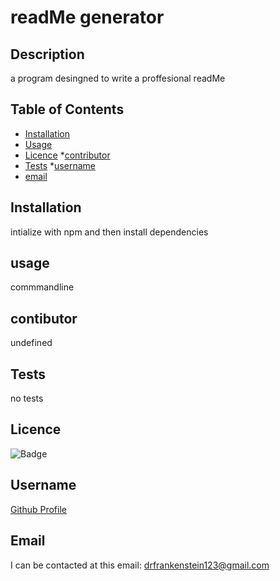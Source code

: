 # readMe generator
 
## Description

a program desingned to write a proffesional readMe
 
## Table of Contents

* [Installation](#Installation) 
* [Usage](#Usage) 
* [Licence](#Licence) 
*[contributor](#contributor) 
* [Tests](#Tests)
*[username](#username) 
* [email](#email)
 
## Installation

intialize with npm and then install dependencies
 
## usage

commmandline
 
## contibutor

undefined
 
## Tests
no tests
 
## Licence

![Badge](https://img.shields.io/badge/license-undefined-blue)
 
## Username

[Github Profile](https://github.com/neyneyalldayday/)
 
## Email

I can be contacted at this email: <drfrankenstein123@gmail.com>